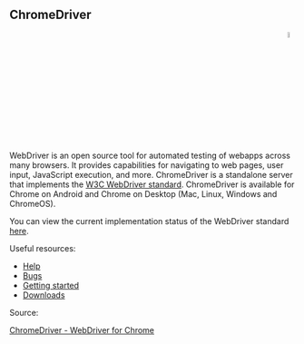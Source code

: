 ## ChromeDriver

<div align="right"> 
<img width="5%" height="5%" src="https://github.com/ikostan/ParaBankSeleniumAutomation/blob/master/images/chrome.png" hspace="10">
</div>

WebDriver is an open source tool for automated testing of webapps across many browsers. It provides capabilities for navigating to web pages, user input, JavaScript execution, and more.  ChromeDriver is a standalone server that implements the [W3C WebDriver standard](https://w3c.github.io/webdriver/webdriver-spec.html). ChromeDriver is available for Chrome on Android and Chrome on Desktop (Mac, Linux, Windows and ChromeOS).<br/>  

You can view the current implementation status of the WebDriver standard [here](https://chromium.googlesource.com/chromium/src/+/master/docs/chromedriver_status.md).<br/>

Useful resources:<br/>

- [Help](https://chromedriver.chromium.org/help)<br/>
- [Bugs](https://bugs.chromium.org/p/chromedriver/issues/list)<br/>
- [Getting started](https://chromedriver.chromium.org/getting-started)<br/>
- [Downloads](https://chromedriver.chromium.org/downloads)

Source:<br/>

[ChromeDriver - WebDriver for Chrome](https://chromedriver.chromium.org/home)
